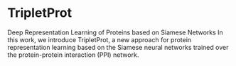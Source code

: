 # TripletProt
Deep Representation Learning of Proteins based on Siamese Networks
In this work, we introduce TripletProt, a new approach for protein representation learning based on the Siamese neural networks trained over the protein-protein interaction (PPI) network. 
## 


